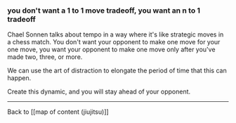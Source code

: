 ### you don't want a 1 to 1 move tradeoff, you want an n to 1 tradeoff

Chael Sonnen talks about tempo in a way where it's like strategic moves in a chess match. You don't want your opponent to make one move for your one move, you want your opponent to make one move only after you've made two, three, or more.

We can use the art of distraction to elongate the period of time that this can happen.

Create this dynamic, and you will stay ahead of your opponent.

---

Back to [[map of content (jiujitsu)]]